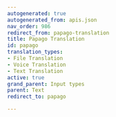 ```yaml
---
autogenerated: true
autogenerated_from: apis.json
nav_order: 986
redirect_from: papago-translation
title: Papago Translation
id: papago
translation_types:
- File Translation
- Voice Translation
- Text Translation
active: true
grand_parent: Input types
parent: Text
redirect_to: papago

---
```


